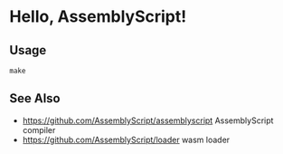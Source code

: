 # Hello, AssemblyScript!

## Usage

```
make
```

## See Also

* https://github.com/AssemblyScript/assemblyscript AssemblyScript compiler
* https://github.com/AssemblyScript/loader wasm loader
